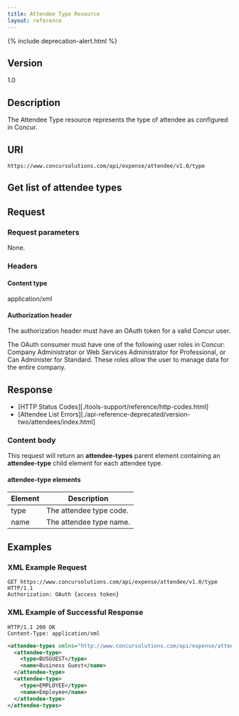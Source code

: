 ```yaml
---
title: Attendee Type Resource
layout: reference
---
```


{% include deprecation-alert.html %}

## Version
1.0

## Description

The Attendee Type resource represents the type of attendee as configured in Concur.

## URI

```
https://www.concursolutions.com/api/expense/attendee/v1.0/type
```

## Get list of attendee types

## Request

### Request parameters

None.

### Headers

#### Content type

application/xml

#### Authorization header

The authorization header must have an OAuth token for a valid Concur user.

The OAuth consumer must have one of the following user roles in Concur: Company Administrator or Web Services Administrator for Professional, or Can Administer for Standard. These roles allow the user to manage data for the entire company.

## Response

* [HTTP Status Codes][./tools-support/reference/http-codes.html]
* [Attendee List Errors][./api-reference-deprecated/version-two/attendees/index.html]

### Content body

This request will return an **attendee-types** parent element containing an **attendee-type** child element for each attendee type.

#### attendee-type elements

Element|Description
---|---
type|The attendee type code.
name|The attendee type name.

## Examples

### XML Example Request

```
GET https://www.concursolutions.com/api/expense/attendee/v1.0/type HTTP/1.1
Authorization: OAuth {access token}
```

### XML Example of Successful Response

```
HTTP/1.1 200 OK
Content-Type: application/xml
```

```xml
<attendee-types xmlns="http://www.concursolutions.com/api/expense/attendee/2010/05" xmlns:i="http://www.w3.org/2001/XMLSchema-instance">
  <attendee-type>
    <type>BUSGUEST</type>
    <name>Business Guest</name>
  </attendee-type>
  <attendee-type>
    <type>EMPLOYEE</type>
    <name>Employee</name>
  </attendee-type>
</attendee-types>
```
